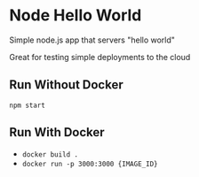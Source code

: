 # Node Hello World

Simple node.js app that servers "hello world"

Great for testing simple deployments to the cloud

## Run Without Docker
`npm start`

## Run With Docker
- `docker build .`
- `docker run -p 3000:3000 {IMAGE_ID}`

